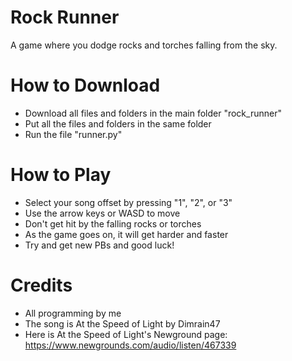 # Rock Runner
A game where you dodge rocks and torches falling from the sky.

# How to Download
- Download all files and folders in the main folder "rock_runner"
- Put all the files and folders in the same folder
- Run the file "runner.py"

# How to Play
- Select your song offset by pressing "1", "2", or "3"
- Use the arrow keys or WASD to move
- Don't get hit by the falling rocks or torches
- As the game goes on, it will get harder and faster
- Try and get new PBs and good luck!

# Credits
- All programming by me
- The song is At the Speed of Light by Dimrain47
- Here is At the Speed of Light's Newground page: https://www.newgrounds.com/audio/listen/467339
